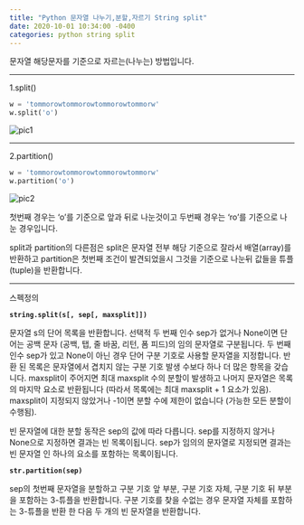 ```yaml
---
title: "Python 문자열 나누기,분할,자르기 String split"
date: 2020-10-01 10:34:00 -0400
categories: python string split
---
```


문자열 해당문자를 기준으로 자르는(나누는) 방법입니다.

---

1.split()

```python
w = 'tommorowtommorowtommorowtommorw'
w.split('o')
```

![pic1](https://dongyeopblog.files.wordpress.com/2016/07/12317.png)

---

2.partition()

```python
w = 'tommorowtommorowtommorowtommorw'
w.partition('o')
```

![pic2](https://dongyeopblog.files.wordpress.com/2016/07/12318.png)

첫번째 경우는 ‘o’를 기준으로 앞과 뒤로 나눈것이고
두번째 경우는 ‘ro’를 기준으로 나눈 경우입니다.

split과 partition의 다른점은 split은 문자열 전부 해당 기준으로 잘라서 배열(array)를 반환하고
partition은 첫번째 조건이 발견되었을시 그것을 기준으로 나눈뒤 값들을 튜플(tuple)을 반환합니다.

---

스펙정의

**`string.split(s[, sep[, maxsplit]])`**

문자열 s의 단어 목록을 반환합니다. 선택적 두 번째 인수 sep가 없거나 None이면 단어는 공백 문자 (공백, 탭, 줄 바꿈, 리턴, 폼 피드)의 임의 문자열로 구분됩니다. 두 번째 인수 sep가 있고 None이 아닌 경우 단어 구분 기호로 사용할 문자열을 지정합니다. 반환 된 목록은 문자열에서 겹치지 않는 구분 기호 발생 수보다 하나 더 많은 항목을 갖습니다. maxsplit이 주어지면 최대 maxsplit 수의 분할이 발생하고 나머지 문자열은 목록의 마지막 요소로 반환됩니다 (따라서 목록에는 최대 maxsplit + 1 요소가 있음). maxsplit이 지정되지 않았거나 -1이면 분할 수에 제한이 없습니다 (가능한 모든 분할이 수행됨).

빈 문자열에 대한 분할 동작은 sep의 값에 따라 다릅니다. sep를 지정하지 않거나 None으로 지정하면 결과는 빈 목록이됩니다. sep가 임의의 문자열로 지정되면 결과는 빈 문자열 인 하나의 요소를 포함하는 목록이됩니다.

**`str.partition(sep)`**

sep의 첫번째 문자열을 분할하고 구분 기호 앞 부분, 구분 기호 자체, 구분 기호 뒤 부분을 포함하는 3-튜플을 반환합니다. 구분 기호를 찾을 수없는 경우 문자열 자체를 포함하는 3-튜플을 반환 한 다음 두 개의 빈 문자열을 반환합니다.
